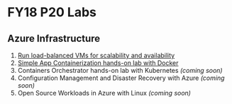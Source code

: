 # FY18 P20 Labs

## Azure Infrastructure
1. [Run load-balanced VMs for scalability and availability](./AzureIaaS/SingleRegionHALab/)
1. [Simple App Containerization hands-on lab with Docker](./AzureIaaS/SimpleContainers/)
1. Containers Orchestrator hands-on lab with Kubernetes *(coming soon)*
1. Configuration Management and Disaster Recovery with Azure *(coming soon)*
1. Open Source Workloads in Azure with Linux *(coming soon)*